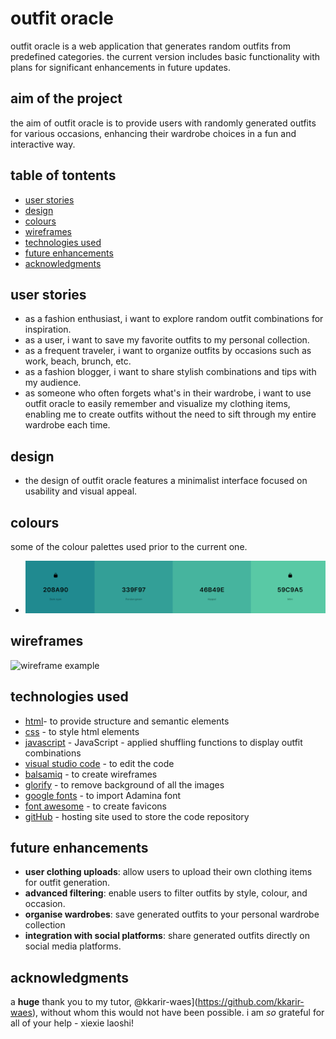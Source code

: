 # outfit oracle

outfit oracle is a web application that generates random outfits from predefined categories. the current version includes basic functionality with plans for significant enhancements in future updates.

## aim of the project

the aim of outfit oracle is to provide users with randomly generated outfits for various occasions, enhancing their wardrobe choices in a fun and interactive way. 

## table of tontents

- [user stories](#user-stories)
- [design](#design)
- [colours](#colours)
- [wireframes](#wireframes)
- [technologies used](#technologies-used)
- [future enhancements](#future-enhancements)
- [acknowledgments](#acknowledgments)

## user stories

- as a fashion enthusiast, i want to explore random outfit combinations for inspiration.
- as a user, i want to save my favorite outfits to my personal collection.
- as a frequent traveler, i want to organize outfits by occasions such as work, beach, brunch, etc.
- as a fashion blogger, i want to share stylish combinations and tips with my audience.
- as someone who often forgets what's in their wardrobe, i want to use outfit oracle to easily remember and visualize my clothing items, enabling me to create outfits without the need to sift through my entire wardrobe each time.


## design 

- the design of outfit oracle features a minimalist interface focused on usability and visual appeal.

## colours

some of the colour palettes used prior to the current one. 

- ![colour palette 1](readme/coolors.png)


## wireframes

![wireframe example](link-to-wireframes-image)


## technologies used

- [html](https://web.dev/learn/html/overview/)- to provide structure and semantic elements 
- [css](https://developer.mozilla.org/en-US/docs/Web/CSS) - to style html elements
- [javascript](https://www.javascript.com) - JavaScript - applied shuffling functions to display outfit combinations
- [visual studio code](https://code.visualstudio.com/) - to edit the code
- [balsamiq](https://balsamiq.com/) - to create wireframes
- [glorify](https://glorify.com/) - to remove background of all the images
- [google fonts](https://fonts.google.com/) - to import Adamina font
- [font awesome](https://fontawesome.com/) - to create favicons
- [gitHub](https://github.com/) - hosting site used to store the code repository


## future enhancements

- **user clothing uploads**: allow users to upload their own clothing items for outfit generation.
- **advanced filtering**: enable users to filter outfits by style, colour, and occasion.
- **organise wardrobes**: save generated outfits to your personal wardrobe collection
- **integration with social platforms**: share generated outfits directly on social media platforms.


## acknowledgments

a **huge** thank you to my tutor, @kkarir-waes](https://github.com/kkarir-waes), without whom this would not have been possible.
i am *so* grateful for all of your help - xiexie laoshi!

